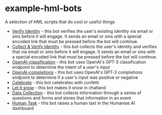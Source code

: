 # example-hml-bots
A selection of HML scripts that do cool or useful things

- [Verify Identity](/verify-identity.hml.yaml) - this bot verifies the user's existing identity via email or sms before it will engage. It sends an email or sms with a special encoded link that must be pressed before the bot will continue.
- [Collect & Verify Identity](/collect-and-verify-identity.hml.yaml) - this bot collects the user's identity and verifies that via email or sms before it will engage. It sends an email or sms with a special encoded link that must be pressed before the bot will continue.
- [OpenAI-classification](/openAI-classification.hml.yaml) - this bot uses OpenAI's GPT-3 classification endpoint to determine the intent of a user's input
- [OpenAI-completions](/openAI-completions.hml.yaml) - this bot uses OpenAI's GPT-3 completions endpoint to determine if a user's input was positive or negative
- [Celebrate]() - this bot celebrates with confetti
- [Let it snow]() - this bot makes it snow in chatland
- [Data Collection]() - this bot collects information through a series of questions and forms and stores that information in an event
- [Human Task]() - this bot raises a human tast in the Humanise.AI dashboard